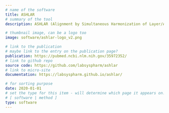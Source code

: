 ```yaml
---
# name of the software
title: ASHLAR
# summary of the tool
description: ASHLAR (Alignment by Simultaneous Harmonization of Layer/Adjacency Registration) is an open-source Python tool that combines multi-tile microscopy images into high-dimensional mosaic images. For multi-cycle imaging methods (like CyCIF), ASHLAR also aligns images from different cycles with a high level of accuracy. ASHLAR can be used with virtually any unstitched microscope image file and multiplexed imaging method.

# thumbnail image, can be a logo too
image: software/ashlar-logo_v2.png

# link to the publication
# maybe link to the entry on the publication page?
publication: https://pubmed.ncbi.nlm.nih.gov/35972352/
# link to github repo
source code: https://github.com/labsyspharm/ashlar
# link to micro-site
documentation: https://labsyspharm.github.io/ashlar/

# for sorting purpose
date: 2020-01-01
# set the type for this item - will determine which page it appears on:
# [ software | method ]
type: software
---
```

